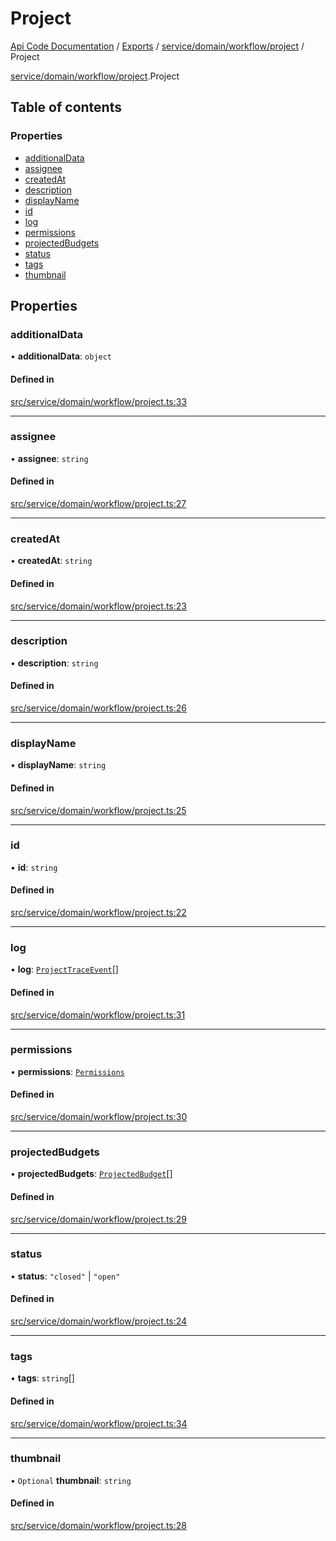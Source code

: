 # Project
 
[Api Code Documentation](../README.md) / [Exports](../modules.md) / [service/domain/workflow/project](../modules/service_domain_workflow_project.md) / Project

[service/domain/workflow/project](../modules/service_domain_workflow_project.md).Project

## Table of contents

### Properties

- [additionalData](service_domain_workflow_project.Project.md#additionaldata)
- [assignee](service_domain_workflow_project.Project.md#assignee)
- [createdAt](service_domain_workflow_project.Project.md#createdat)
- [description](service_domain_workflow_project.Project.md#description)
- [displayName](service_domain_workflow_project.Project.md#displayname)
- [id](service_domain_workflow_project.Project.md#id)
- [log](service_domain_workflow_project.Project.md#log)
- [permissions](service_domain_workflow_project.Project.md#permissions)
- [projectedBudgets](service_domain_workflow_project.Project.md#projectedbudgets)
- [status](service_domain_workflow_project.Project.md#status)
- [tags](service_domain_workflow_project.Project.md#tags)
- [thumbnail](service_domain_workflow_project.Project.md#thumbnail)

## Properties

### additionalData

• **additionalData**: `object`

#### Defined in

[src/service/domain/workflow/project.ts:33](https://github.com/openkfw/TruBudget/blob/90402cb/api/src/service/domain/workflow/project.ts#L33)

___

### assignee

• **assignee**: `string`

#### Defined in

[src/service/domain/workflow/project.ts:27](https://github.com/openkfw/TruBudget/blob/90402cb/api/src/service/domain/workflow/project.ts#L27)

___

### createdAt

• **createdAt**: `string`

#### Defined in

[src/service/domain/workflow/project.ts:23](https://github.com/openkfw/TruBudget/blob/90402cb/api/src/service/domain/workflow/project.ts#L23)

___

### description

• **description**: `string`

#### Defined in

[src/service/domain/workflow/project.ts:26](https://github.com/openkfw/TruBudget/blob/90402cb/api/src/service/domain/workflow/project.ts#L26)

___

### displayName

• **displayName**: `string`

#### Defined in

[src/service/domain/workflow/project.ts:25](https://github.com/openkfw/TruBudget/blob/90402cb/api/src/service/domain/workflow/project.ts#L25)

___

### id

• **id**: `string`

#### Defined in

[src/service/domain/workflow/project.ts:22](https://github.com/openkfw/TruBudget/blob/90402cb/api/src/service/domain/workflow/project.ts#L22)

___

### log

• **log**: [`ProjectTraceEvent`](service_domain_workflow_project_trace_event.ProjectTraceEvent.md)[]

#### Defined in

[src/service/domain/workflow/project.ts:31](https://github.com/openkfw/TruBudget/blob/90402cb/api/src/service/domain/workflow/project.ts#L31)

___

### permissions

• **permissions**: [`Permissions`](../modules/service_domain_permissions.md#permissions)

#### Defined in

[src/service/domain/workflow/project.ts:30](https://github.com/openkfw/TruBudget/blob/90402cb/api/src/service/domain/workflow/project.ts#L30)

___

### projectedBudgets

• **projectedBudgets**: [`ProjectedBudget`](service_domain_workflow_projected_budget.ProjectedBudget.md)[]

#### Defined in

[src/service/domain/workflow/project.ts:29](https://github.com/openkfw/TruBudget/blob/90402cb/api/src/service/domain/workflow/project.ts#L29)

___

### status

• **status**: ``"closed"`` \| ``"open"``

#### Defined in

[src/service/domain/workflow/project.ts:24](https://github.com/openkfw/TruBudget/blob/90402cb/api/src/service/domain/workflow/project.ts#L24)

___

### tags

• **tags**: `string`[]

#### Defined in

[src/service/domain/workflow/project.ts:34](https://github.com/openkfw/TruBudget/blob/90402cb/api/src/service/domain/workflow/project.ts#L34)

___

### thumbnail

• `Optional` **thumbnail**: `string`

#### Defined in

[src/service/domain/workflow/project.ts:28](https://github.com/openkfw/TruBudget/blob/90402cb/api/src/service/domain/workflow/project.ts#L28)
